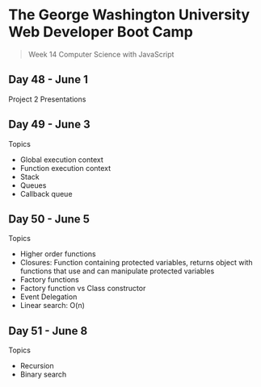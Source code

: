 # **The George Washington University Web Developer Boot Camp**
> Week 14 Computer Science with JavaScript

## **Day 48 - June 1**
Project 2 Presentations

## **Day 49 - June 3**
Topics
- Global execution context
- Function execution context
- Stack
- Queues
- Callback queue

## **Day 50 - June 5**
Topics
- Higher order functions
- Closures: Function containing protected variables, returns object with functions that use and can manipulate protected variables
- Factory functions
- Factory function vs Class constructor
- Event Delegation
- Linear search: O(n)

## **Day 51 - June 8**
Topics
- Recursion
- Binary search